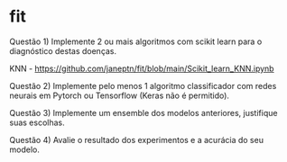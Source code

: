 # fit

Questão 1) Implemente 2 ou mais algoritmos com scikit learn para o diagnóstico destas doenças.

KNN - https://github.com/janeptn/fit/blob/main/Scikit_learn_KNN.ipynb

Questão 2) Implemente pelo menos 1 algoritmo classificador com redes neurais em Pytorch ou Tensorflow (Keras não é permitido).

Questão 3) Implemente um ensemble dos modelos anteriores, justifique suas escolhas.

Questão 4) Avalie o resultado dos experimentos e a acurácia do seu modelo.
